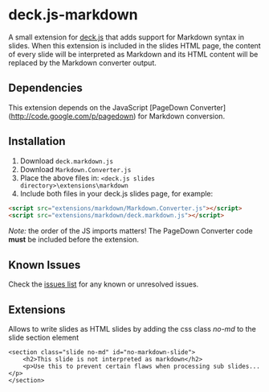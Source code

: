 # deck.js-markdown

A small extension for [deck.js](https://github.com/imakewebthings/deck.js) that adds support for Markdown syntax in slides. When this extension is included
in the slides HTML page, the content of every slide will be interpreted as Markdown and its HTML content will be replaced by the Markdown converter output.

## Dependencies

This extension depends on the JavaScript [PageDown Converter] (http://code.google.com/p/pagedown) for Markdown conversion.

## Installation

  1. Download `deck.markdown.js`
  2. Download `Markdown.Converter.js`
  3. Place the above files in: `<deck.js slides directory>\extensions\markdown`
  4. Include both files in your deck.js slides page, for example:
  
```html
<script src="extensions/markdown/Markdown.Converter.js"></script>
<script src="extensions/markdown/deck.markdown.js"></script>
```
	
*Note:* the order of the JS imports matters! The PageDown Converter code **must** be included before the extension.

## Known Issues

Check the [issues list](https://github.com/tmbrggmn/deck.js-markdown/issues) for any known or unresolved issues.

## Extensions

Allows to write slides as HTML slides by adding the css class *no-md* to the slide section element

```
<section class="slide no-md" id="no-markdown-slide">
    <h2>This slide is not interpreted as markdown</h2>
    <p>Use this to prevent certain flaws when processing sub slides...</p>
</section>
```